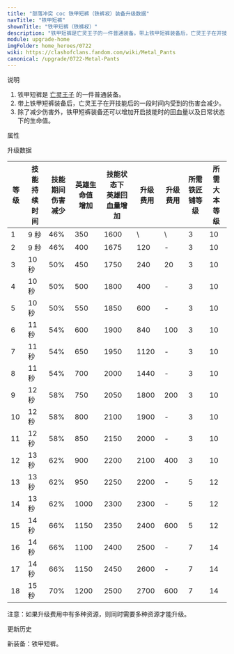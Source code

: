 ```yaml
---
title: "部落冲突 coc 铁甲短裤（铁裤衩）装备升级数据"
navTitle: "铁甲短裤"
shownTitle: "铁甲短裤（铁裤衩）"
description: "铁甲短裤是亡灵王子的一件普通装备。带上铁甲短裤装备后，亡灵王子在开技能后的一段时间内受到的伤害会减少。除了减少伤害外，铁甲短裤装备还可以增加开启技能时的回血量以及日常状态下的生命值。"
module: upgrade-home
imgFolder: home_heroes/0722
wiki: https://clashofclans.fandom.com/wiki/Metal_Pants
canonical: /upgrade/0722-Metal-Pants
---
```


<UnitInfo :folder="$frontmatter.imgFolder" imgSrc="Metal_Pants_info.png" :imgAlt="$frontmatter.navTitle" />

<SmallTitle>说明</SmallTitle>

1. 铁甲短裤是 [亡灵王子](/upgrade/0204-Minion-Prince) 的一件普通装备。
2. 带上铁甲短裤装备后，亡灵王子在开技能后的一段时间内受到的伤害会减少。
3. 除了减少伤害外，铁甲短裤装备还可以增加开启技能时的回血量以及日常状态下的生命值。

<SmallTitle>属性</SmallTitle>

<UnitProperties>
    <UnitProperty pKey="技能类型" pValue="主动技能" />
    <UnitProperty pKey="装备稀有度" pValue="普通" />
    <UnitProperty pKey="所需铁匠铺等级" pValue="3" />
    <UnitProperty pKey="所需大本等级" pValue="10" />
</UnitProperties>

<SmallTitle>升级数据</SmallTitle>

<script setup>
const tableExtraInfo = [
    {
        "column": 6,
        "type": "cost",
        "icon": "Shiny_Ore",
        "noGoldPass": true
    },
    {
        "column": 7,
        "type": "cost",
        "icon": "Glowy_Ore",
        "noGoldPass": true
    }
];
</script>

<UnitTable :tableExtraInfo="tableExtraInfo">

| 等级 |技能<br>持续时间|技能期间<br>伤害减少|英雄生命值<br>增加|技能状态下<br>英雄回血量增加|升级费用|升级费用|所需<br>铁匠铺等级|所需<br>大本等级|
| ---- |      ---      |        ---       |       ---       |           ---           |   ---  |  ---  |       ---       |       ---     |
|   1  |      9 秒     |        46%       |       350       |          1600           |    \   |   \   |        3        |       10      |
|   2  |      9 秒     |        46%       |       400       |          1675           |   120  |   -   |        3        |       10      |
|   3  |     10 秒     |        50%       |       450       |          1750           |   240  |   20  |        3        |       10      |
|   4  |     10 秒     |        50%       |       500       |          1800           |   400  |   -   |        3        |       10      |
|   5  |     10 秒     |        50%       |       550       |          1850           |   600  |   -   |        3        |       10      |
|   6  |     11 秒     |        54%       |       600       |          1900           |   840  |  100  |        3        |       10      |
|   7  |     11 秒     |        54%       |       650       |          1950           |  1120  |   -   |        3        |       10      |
|   8  |     11 秒     |        54%       |       700       |          2000           |  1440  |   -   |        3        |       10      |
|   9  |     12 秒     |        58%       |       750       |          2050           |  1800  |  200  |        3        |       10      |
|  10  |     12 秒     |        58%       |       800       |          2100           |  1900  |   -   |        3        |       10      |
|  11  |     12 秒     |        58%       |       850       |          2150           |  2000  |   -   |        3        |       10      |
|  12  |     13 秒     |        62%       |       900       |          2200           |  2100  |  400  |        3        |       10      |
|  13  |     13 秒     |        62%       |       950       |          2250           |  2200  |   -   |        5        |       12      |
|  14  |     13 秒     |        62%       |      1000       |          2300           |  2300  |   -   |        5        |       12      |
|  15  |     14 秒     |        66%       |      1150       |          2350           |  2400  |  600  |        5        |       12      |
|  16  |     14 秒     |        66%       |      1100       |          2400           |  2500  |   -   |        7        |       14      |
|  17  |     14 秒     |        66%       |      1150       |          2450           |  2600  |   -   |        7        |       14      |
|  18  |     15 秒     |        70%       |      1200       |          2500           |  2700  |  600  |        7        |       14      |
</UnitTable>

注意：如果升级费用中有多种资源，则同时需要多种资源才能升级。

<SmallTitle>更新历史</SmallTitle>

<Timeline>
    <TimelineItem date="2025/02/10">
        <TimelineRow>新装备：铁甲短裤。</TimelineRow>
    </TimelineItem>
    <TimelineItem :historyBottom="true" />
</Timeline>